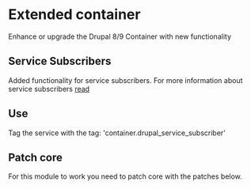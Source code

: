 # Extended container
Enhance or upgrade the Drupal 8/9 Container with new functionality

## Service Subscribers
Added functionality for service subscribers.
For more information about service subscribers [read](https://symfony.com/doc/3.4/service_container/service_subscribers_locators.html) 

## Use
Tag the service with the tag: 'container.drupal_service_subscriber'

## Patch core
For this module to work you need to patch core with the patches below.


